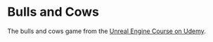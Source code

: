 # Bulls and Cows
The bulls and cows game from the [Unreal Engine Course on Udemy](https://www.udemy.com/course/unrealcourse/).
